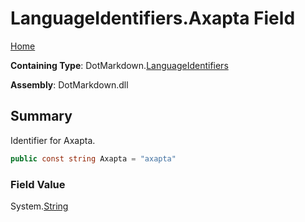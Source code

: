 <a name="_top"></a>

# LanguageIdentifiers\.Axapta Field

[Home](../../../README.md#_top)

**Containing Type**: DotMarkdown\.[LanguageIdentifiers](../README.md#_top)

**Assembly**: DotMarkdown\.dll

## Summary

Identifier for Axapta\.

```csharp
public const string Axapta = "axapta"
```

### Field Value

System\.[String](https://docs.microsoft.com/en-us/dotnet/api/system.string)